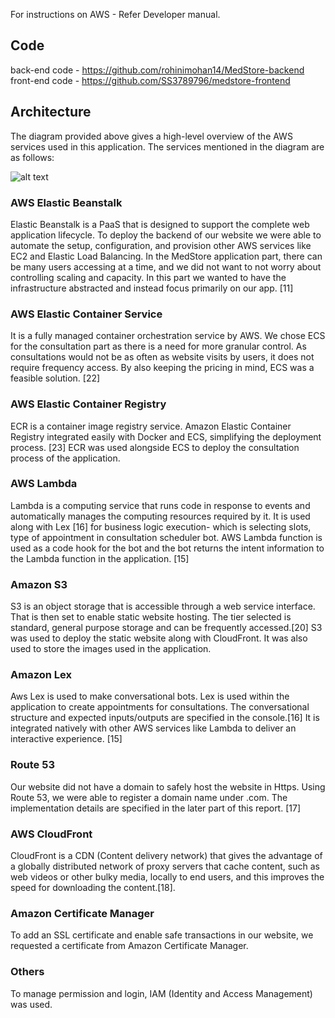 For instructions on AWS - Refer Developer manual.

## Code 
back-end code - https://github.com/rohinimohan14/MedStore-backend
front-end code - https://github.com/SS3789796/medstore-frontend 

## Architecture
The diagram provided above gives a high-level overview of the AWS services used in this
application. The services mentioned in the diagram are as follows:

 ![alt text](https://github.com/rohinimohan14/MedStore/blob/main/architecture.png) 

### AWS Elastic Beanstalk
Elastic Beanstalk is a PaaS that is designed to support the complete web application
lifecycle. To deploy the backend of our website we were able to automate the setup,
configuration, and provision other AWS services like EC2 and Elastic Load Balancing. In
the MedStore application part, there can be many users accessing at a time, and we did
not want to not worry about controlling scaling and capacity. In this part we wanted to
have the infrastructure abstracted and instead focus primarily on our app. [11]

### AWS Elastic Container Service
It is a fully managed container orchestration service by AWS. We chose ECS for the
consultation part as there is a need for more granular control. As consultations would not
be as often as website visits by users, it does not require frequency access. By also
keeping the pricing in mind, ECS was a feasible solution. [22]
### AWS Elastic Container Registry
ECR is a container image registry service. Amazon Elastic Container Registry integrated
easily with Docker and ECS, simplifying the deployment process. [23] ECR was used
alongside ECS to deploy the consultation process of the application.
### AWS Lambda
Lambda is a computing service that runs code in response to events and automatically
manages the computing resources required by it. It is used along with Lex [16] for
business logic execution- which is selecting slots, type of appointment in consultation
scheduler bot. AWS Lambda function is used as a code hook for the bot and the bot
returns the intent information to the Lambda function in the application. [15]
### Amazon S3
S3 is an object storage that is accessible through a web service interface. That is then
set to enable static website hosting. The tier selected is standard, general purpose
storage and can be frequently accessed.[20] S3 was used to deploy the static website
along with CloudFront. It was also used to store the images used in the application.

### Amazon Lex
Aws Lex is used to make conversational bots. Lex is used within the application to create
appointments for consultations. The conversational structure and expected inputs/outputs
are specified in the console.[16] It is integrated natively with other AWS services like
Lambda to deliver an interactive experience. [15]

### Route 53
Our website did not have a domain to safely host the website in Https. Using Route 53,
we were able to register a domain name under .com. The implementation details are
specified in the later part of this report. [17]
### AWS CloudFront
CloudFront is a CDN (Content delivery network) that gives the advantage of a globally
distributed network of proxy servers that cache content, such as web videos or other bulky
media, locally to end users, and this improves the speed for downloading the content.[18].
### Amazon Certificate Manager
To add an SSL certificate and enable safe transactions in our website, we requested a
certificate from Amazon Certificate Manager.
### Others
To manage permission and login, IAM (Identity and Access Management) was used.

